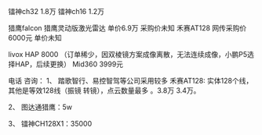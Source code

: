 镭神ch32 1.8万
镭神ch16 1.2万

猎鹰falcon 猎鹰灵动版激光雷达 单价6.9万 采购价未知
禾赛AT128 网传采购价6000元  单价未知

livox HAP 8000 （订单稀少，因双棱镜方案成像离散，无法连续成像，小鹏P5选择HAP，后续更换）
      Mid360 3999元


电话 咨询：
1、
踏歌智行、易控智驾等公司采用较多
禾赛AT128:
实体128个线，其他是等效128线（振镜 转镜），点云数量最多 。3.8万 3.4万。

2、
图达通猎鹰：5w

3、
镭神CH128X1：35000

